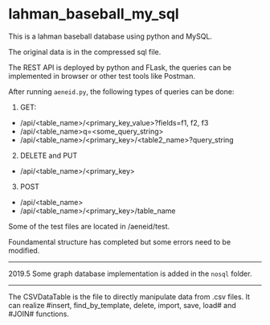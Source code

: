 # lahman_baseball_my_sql

This is a lahman baseball database using python and MySQL.

The original data is in the compressed sql file.

The REST API is deployed by python and FLask, the queries can be implemented in browser or other test tools like Postman.

After running ```aeneid.py```, the following types of queries can be done:

1. GET:
  - /api<dbname>/<table_name>/<primary_key_value>?fields=f1, f2, f3
  - /api<dbname>/<table_name>q=<some_query_string>
  - /api<dbname>/<table_name>/<primary_key>/<table2_name>?query_string
2. DELETE and PUT
  - /api<dbname>/<table_name>/<primary_key>
3. POST
  - /api<dbname>/<table_name>
  - /api<dbname>/<table_name>/<primary_key>/table_name
  
Some of the test files are located in /aeneid/test.

Foundamental structure has completed but some errors need to be modified.

---
2019.5
Some graph database implementation is added in the ```nosql``` folder.

---
The CSVDataTable is the file to directly manipulate data from .csv files. It can realize #insert, find_by_template, delete, import, save, load# and #JOIN# functions.
